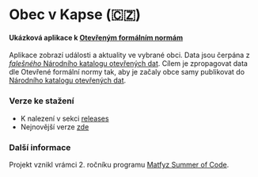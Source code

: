 # Obec v Kapse (:czech_republic:) 
#### Ukázková aplikace k [Otevřeným formálním normám](https://data.gov.cz/ofn/)
Aplikace zobrazí události a aktuality ve vybrané obci. Data jsou čerpána z [*falešného* Národního katalogu otevřených dat](https://oha03.mvcr.gov.cz/datové-sady). Cílem je zpropagovat data dle Otevřené formální normy tak, aby je začaly obce samy publikovat do [Národního katalogu otevřených dat](https://data.gov.cz/datov%C3%A9-sady).

### Verze ke stažení
- K nalezení v sekci [releases](https://github.com/OndrejKulhavy/Obec-v-Kapse/releases)
- Nejnovější verze [zde](https://github.com/OndrejKulhavy/Obec-v-Kapse/releases/latest)

### Další informace
Projekt vznikl vrámci 2. ročníku programu [Matfyz Summer of Code](https://d3s.mff.cuni.cz/msoc/).
